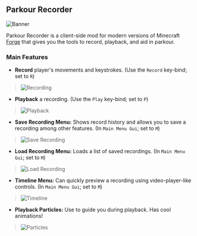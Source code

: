 ## Parkour Recorder

![Banner](https://raw.githubusercontent.com/wiki/elmfrain/parkour_recorder/banner.png)

Parkour Recorder is a client-side mod for modern versions of Minecraft [Forge](https://files.minecraftforge.net) that gives you the tools to record, playback, and aid in parkour.

### Main Features

* **Record** player's movements and keystrokes. (Use the `Record` key-bind; set to `R`)

>![Recording](https://raw.githubusercontent.com/elmfrain/parkour_recorder/wiki/recording/recording-hud.png)

* **Playback** a recording. (Use the `Play` key-bind; set to `P`)

>![Playback](https://raw.githubusercontent.com/elmfrain/parkour_recorder/wiki/playback/playing_hud.png)

* **Save Recording Menu:** Shows record history and allows you to save a recording among other features. (In `Main Menu Gui`; set to `M`)

>![Save Recording](https://raw.githubusercontent.com/elmfrain/parkour_recorder/wiki/recording/save_recording_menu.png)

* **Load Recording Menu:** Loads a list of saved recordings. (In `Main Menu Gui`; set to `M`)

>![Load Recording](https://raw.githubusercontent.com/elmfrain/parkour_recorder/wiki/playback/load_recording_menu.png)

* **Timeline Menu:** Can quickly preview a recording using video-player-like controls. (In `Main Menu Gui`; set to `M`)

>![Timeline](https://raw.githubusercontent.com/elmfrain/parkour_recorder/wiki/timeline/menu.png)

* **Playback Particles:** Use to guide you during playback. Has cool animations!

>![Particles](https://raw.githubusercontent.com/elmfrain/parkour_recorder/wiki/playback/particles.png)
